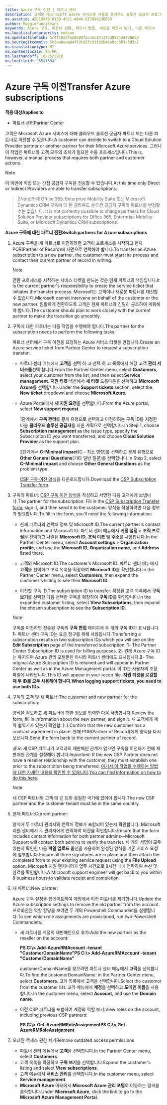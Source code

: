 ```yaml
---
title: Azure 구독 이전 | 파트너 센터
description: 고객은 Microsoft Azure 서비스에 사용할 클라우드 솔루션 공급자 프로그램의 파트너를 변경할 수 있습니다. 그러나 이 작업은 파트너와 고객 모두의 조치가 필요한 수동 프로세스입니다.
ms.assetid: 42D1D9AB-613D-4FC1-A846-EE769923E699
author: MaggiePucciEvans
keywords: Azure 구독, 파트너 전환, 파트너 변경, 새로운 파트너 받기, 다른 파트너
ms.localizationpriority: medium
ms.openlocfilehash: 5c4f1b5df62d800f2c3ac14137dd85743e928e90
ms.sourcegitcommit: 5c8ea8aaa94f79cd2fc031b2b40a0cc363c5d3c7
ms.translationtype: MT
ms.contentlocale: ko-KR
ms.lasthandoff: 10/25/2018
ms.locfileid: "5511394"
---
```

# <a name="transfer-azure-subscriptions"></a><span data-ttu-id="d0730-105">Azure 구독 이전</span><span class="sxs-lookup"><span data-stu-id="d0730-105">Transfer Azure subscriptions</span></span> 

**<span data-ttu-id="d0730-106">적용 대상</span><span class="sxs-lookup"><span data-stu-id="d0730-106">Applies to</span></span>**

-  <span data-ttu-id="d0730-107">파트너 센터</span><span class="sxs-lookup"><span data-stu-id="d0730-107">Partner Center</span></span>

<span data-ttu-id="d0730-108">고객은 Microsoft Azure 서비스에 대해 클라우드 솔루션 공급자 파트너 또는 다른 파트너로 이전할 수 있습니다.</span><span class="sxs-lookup"><span data-stu-id="d0730-108">A customer can decide to switch to a Cloud Solution Provider partner or another partner for their Microsoft Azure services.</span></span> <span data-ttu-id="d0730-109">그러나 이 작업은 파트너와 고객 모두의 조치가 필요한 수동 프로세스입니다.</span><span class="sxs-lookup"><span data-stu-id="d0730-109">This is, however, a manual process that requires both partner and customer actions.</span></span>

>[!Note]  
><span data-ttu-id="d0730-110">이 이번에 직접 또는 간접 공급자 구독을 전송할 수 있습니다.</span><span class="sxs-lookup"><span data-stu-id="d0730-110">At this time only Direct or Indirect Providers are able to transfer subscriptions.</span></span>

>[!Note]<span data-ttu-id="d0730-111">현재 Office 365, Enterprise Mobility Suite 또는 Microsoft Dynamics CRM 구독에 대 한 클라우드 솔루션 공급자 구독의 파트너를 변경할 수는 없습니다.</span><span class="sxs-lookup"><span data-stu-id="d0730-111"> It is not currently possible to change partners for Cloud Solution Provider subscriptions for Office 365, Enterprise Mobility Suite, or Microsoft Dynamics CRM subscriptions.</span></span>



**<span data-ttu-id="d0730-112">Azure 구독에 대한 파트너 전환</span><span class="sxs-lookup"><span data-stu-id="d0730-112">Switch partners for Azure subscriptions</span></span>**

1.  <span data-ttu-id="d0730-113">Azure 구독을 새 파트너로 이전하려면 고객이 프로세스를 시작하고 현재 POR(Partner of Record)에 서면으로 연락해야 합니다.</span><span class="sxs-lookup"><span data-stu-id="d0730-113">To transfer an Azure subscription to a new partner, the customer must start the process and contact their current partner of record in writing.</span></span> 

    >[!Note]
    ><span data-ttu-id="d0730-114">전환 프로세스를 시작하는 서비스 티켓을 만드는 것은 현재 파트너의 책임입니다.</span><span class="sxs-lookup"><span data-stu-id="d0730-114">It is the current partner's responsibility to create the service ticket that initiates the transfer process.</span></span> <span data-ttu-id="d0730-115">Microsoft는 고객이나 새로운 파트너를 대신할 수 없습니다.</span><span class="sxs-lookup"><span data-stu-id="d0730-115">Microsoft cannot intervene on behalf of the customer or the new partner.</span></span> <span data-ttu-id="d0730-116">원활하게 전환하도록 고객은 현재 파트너와 긴밀히 공조하여 계획해야 합니다.</span><span class="sxs-lookup"><span data-stu-id="d0730-116">The customer should plan to work closely with the current partner to make the transition go smoothly.</span></span>

2.  <span data-ttu-id="d0730-117">구독에 대한 파트너는 다음 작업을 수행해야 합니다.</span><span class="sxs-lookup"><span data-stu-id="d0730-117">The partner for the subscription needs to perform the following tasks:</span></span>

    <span data-ttu-id="d0730-118">파트너 센터에서 구독 이전을 요청하는 Azure 서비스 티켓을 만듭니다.</span><span class="sxs-lookup"><span data-stu-id="d0730-118">Create an Azure service ticket from Partner Center to request a subscription transfer:</span></span>

    -   <span data-ttu-id="d0730-119">파트너 센터 메뉴에서 **고객**을 선택 하 고 선택 하 고 목록에서 해당 고객 **관리 서비스를**선택 합니다.</span><span class="sxs-lookup"><span data-stu-id="d0730-119">From the Partner Center menu, select **Customers**, select your customer from the list, and then select **Service management**.</span></span> <span data-ttu-id="d0730-120">**지원 티켓** 섹션에서 **새 티켓** 드롭다운을 선택하고 **Microsoft Azure**를 선택합니다.</span><span class="sxs-lookup"><span data-stu-id="d0730-120">Under the **Support tickets** section, select the **New ticket** dropdown and choose **Microsoft Azure**.</span></span>

    -   <span data-ttu-id="d0730-121">Azure Portal에서 **새 지원 요청**을 선택합니다.</span><span class="sxs-lookup"><span data-stu-id="d0730-121">From the Azure portal, select **New support request**.</span></span>

        <span data-ttu-id="d0730-122">1단계에서 **구독 관리**를 문제 유형으로 선택하고 이전하려는 구독 ID를 지정한 다음 **클라우드 솔루션 공급자**를 지원 계획으로 선택합니다.</span><span class="sxs-lookup"><span data-stu-id="d0730-122">In Step 1, choose **Subscription management** as the issue type, specify the Subscription ID you want transferred, and choose **Cloud Solution Provider** as the support plan.</span></span>

        <span data-ttu-id="d0730-123">2단계에서 **C–Minimal impact**(C - 최소 영향)를 선택하고 문제 유형으로 **Other General Questions**(기타 일반 질문)를 선택합니다.</span><span class="sxs-lookup"><span data-stu-id="d0730-123">In Step 2, select **C–Minimal impact** and choose **Other General Questions** as the problem type.</span></span>

        <span data-ttu-id="d0730-124">[CSP 구독 이전 양식](https://assets.windowsphone.com/5222c408-e546-4e01-b72a-2ec7d4c43d57/CSP_Subscription_Transfer_Form_Azure_InvariantCulture_Default.zip)을 다운로드합니다.</span><span class="sxs-lookup"><span data-stu-id="d0730-124">Download the [CSP Subscription Transfer form](https://assets.windowsphone.com/5222c408-e546-4e01-b72a-2ec7d4c43d57/CSP_Subscription_Transfer_Form_Azure_InvariantCulture_Default.zip).</span></span>

3.  <span data-ttu-id="d0730-125">구독의 파트너: [CSP 구독 이전 양식](https://assets.windowsphone.com/5222c408-e546-4e01-b72a-2ec7d4c43d57/CSP_Subscription_Transfer_Form_Azure_InvariantCulture_Default.zip)을 작성하고 서명한 다음 고객에게 보냅니다.</span><span class="sxs-lookup"><span data-stu-id="d0730-125">The partner for the subscription: Fill in the [CSP Subscription Transfer form](https://assets.windowsphone.com/5222c408-e546-4e01-b72a-2ec7d4c43d57/CSP_Subscription_Transfer_Form_Azure_InvariantCulture_Default.zip), sign it, and then send it to the customer.</span></span> <span data-ttu-id="d0730-126">양식을 작성하려면 다음 정보가 필요합니다.</span><span class="sxs-lookup"><span data-stu-id="d0730-126">To fill in the form, you'll need the following information:</span></span>

    -   <span data-ttu-id="d0730-127">현재 파트너의 연락처 정보 및 Microsoft ID.</span><span class="sxs-lookup"><span data-stu-id="d0730-127">The current partner's contact information and Microsoft ID.</span></span> <span data-ttu-id="d0730-128">파트너 센터 메뉴에서 **계정 설정** &gt; **조직 프로필**을 선택하고 나열된 **Microsoft ID**, **조직 이름** 및 **주소**를 사용합니다.</span><span class="sxs-lookup"><span data-stu-id="d0730-128">In the Partner Center menu, select **Account settings** &gt; **Organization profile**, and use the **Microsoft ID**, **Organization name**, and **Address** listed there.</span></span>

    -   <span data-ttu-id="d0730-129">고객의 Microsoft ID.</span><span class="sxs-lookup"><span data-stu-id="d0730-129">The customer's Microsoft ID.</span></span> <span data-ttu-id="d0730-130">파트너 센터 메뉴에서 **고객**을 선택하고 고객 목록을 확장하여 **Microsoft ID**를 확인합니다.</span><span class="sxs-lookup"><span data-stu-id="d0730-130">In the Partner Center menu, select **Customers**, then expand the customer's listing to see their **Microsoft ID**.</span></span>

    -   <span data-ttu-id="d0730-131">이전할 구독 ID.</span><span class="sxs-lookup"><span data-stu-id="d0730-131">The subscription ID to transfer.</span></span> <span data-ttu-id="d0730-132">확장된 고객 목록에서 **구독 보기**를 선택한 다음 선택한 구독을 확장하여 **구독 ID**를 확인합니다.</span><span class="sxs-lookup"><span data-stu-id="d0730-132">In the expanded customer listing, select **View Subscriptions**, then expand the chosen subscription to see the **Subscription ID**.</span></span>

     >[!Note]
     ><span data-ttu-id="d0730-133">구독을 이전하면 전송된 구독의 **구독 편집** 페이지에 두 개의 구독 ID가 표시됩니다. **1**- 파트너 센터 구독 ID는 요금 청구를 위해 사용됩니다.</span><span class="sxs-lookup"><span data-stu-id="d0730-133">Transferring a subscription results in two subscription IDs which you will see on the **Edit Subscription** page of the transferred subscription: **1**- The Partner Center Subscription ID is used for billing purposes.</span></span> 
    <span data-ttu-id="d0730-134">**2**- 원래 Azure 구독 ID는 유지되며 Azure 관리 포털뿐만 아니라 파트너 센터에도 표시됩니다.</span><span class="sxs-lookup"><span data-stu-id="d0730-134">**2**-  The original Azure Subscription ID is retained and will appear in Partner Center as well as in the Azure Management portal.</span></span> <span data-ttu-id="d0730-135">이 ID는 사용자의 조정 파일에 나타납니다.</span><span class="sxs-lookup"><span data-stu-id="d0730-135">This ID will appear in your recon file.</span></span>  **<span data-ttu-id="d0730-136">지원 티켓을 로깅할 때 두 ID를 모두 사용해야 합니다.</span><span class="sxs-lookup"><span data-stu-id="d0730-136">When logging support tickets, you need to use both IDs.</span></span>**

4.  <span data-ttu-id="d0730-137">구독의 고객 및 새 파트너:</span><span class="sxs-lookup"><span data-stu-id="d0730-137">The customer and new partner for the subscription:</span></span>

    <span data-ttu-id="d0730-138">양식을 검토하고 새 파트너에 대한 정보를 입력한 다음 서명합니다.</span><span class="sxs-lookup"><span data-stu-id="d0730-138">Review the form, fill in information about the new partner, and sign it.</span></span> <span data-ttu-id="d0730-139">새 고객에게 계약 협약서가 있는지 확인합니다.</span><span class="sxs-lookup"><span data-stu-id="d0730-139">Confirm that the new customer has a contract agreement in place.</span></span> <span data-ttu-id="d0730-140">현재 POR(Partner of Record)에게 양식을 다시 보냅니다.</span><span class="sxs-lookup"><span data-stu-id="d0730-140">Send the form back to the current partner of record.</span></span>

    <span data-ttu-id="d0730-141">*중요*: 새 CSP 파트너가 고객과의 재판매인 관계가 없으면 구독을 이전하기 전에 재판매인 관계를 설정해야 합니다.</span><span class="sxs-lookup"><span data-stu-id="d0730-141">*Important*: If the new CSP Partner does not have a reseller relationship with the customer, they must establish one prior to the subscription being transferred.</span></span> <span data-ttu-id="d0730-142">[여기서 이 작업을 수행하는 방법에 대한 자세한 내용을 확인할 수 있습니다](request-a-relationship-with-a-customer.md).</span><span class="sxs-lookup"><span data-stu-id="d0730-142">[You can find information on how to do this here](request-a-relationship-with-a-customer.md).</span></span>

    >[!Note]
    ><span data-ttu-id="d0730-143">새 CSP 파트너와 고객 테 넌 트와 동일한 국가에 있어야 합니다.</span><span class="sxs-lookup"><span data-stu-id="d0730-143">The new CSP partner and the customer tenant must be in the same country.</span></span> 

5.  <span data-ttu-id="d0730-144">현재 파트너:</span><span class="sxs-lookup"><span data-stu-id="d0730-144">Current partner:</span></span>

    <span data-ttu-id="d0730-145">양식에 두 파트너 관리자의 연락처 정보가 포함되어 있는지 확인합니다. Microsoft 지원 센터에서 두 관리자에게 연락하여 이전을 확인합니다.</span><span class="sxs-lookup"><span data-stu-id="d0730-145">Ensure that the form includes contact information for both partner admins—Microsoft Support will contact both admins to verify the transfer.</span></span> <span data-ttu-id="d0730-146">세 개의 서명이 모두 있는지 확인한 다음 **파일 업로드** 옵션을 사용하여 완성된 양식을 기존 서비스 요청에 첨부합니다.</span><span class="sxs-lookup"><span data-stu-id="d0730-146">Ensure all three signatures are in place and then attach the completed form to your existing service request using the **File Upload** option.</span></span> <span data-ttu-id="d0730-147">Microsoft 지원 엔지니어가 업무 시간으로 8시간 내에 연락하여 수신 및 완료를 확인합니다.</span><span class="sxs-lookup"><span data-stu-id="d0730-147">A Microsoft support engineer will get back to you within 8 business hours to validate receipt and completion.</span></span>

6.  <span data-ttu-id="d0730-148">새 파트너:</span><span class="sxs-lookup"><span data-stu-id="d0730-148">New partner:</span></span>

    <span data-ttu-id="d0730-149">Azure 구독 설정을 업데이트하여 계정에서 이전 파트너를 제거합니다.</span><span class="sxs-lookup"><span data-stu-id="d0730-149">Update the Azure subscription settings to remove the old partner from the account.</span></span> <span data-ttu-id="d0730-150">프로비전된 역할 할당을 보려면 두 개의 Powershell Commandlet을 실행합니다.</span><span class="sxs-lookup"><span data-stu-id="d0730-150">To see which role assignments are provisioned, run two Powershell Commandlets.</span></span>

    -   <span data-ttu-id="d0730-151">새 파트너를 계정의 재판매인으로 추가:</span><span class="sxs-lookup"><span data-stu-id="d0730-151">Add the new partner as the reseller on the account:</span></span>

        **<span data-ttu-id="d0730-152">PS C:\\&gt; Add-AzureRMAccount -tenant "CustomerDomainName"</span><span class="sxs-lookup"><span data-stu-id="d0730-152">PS C:\\&gt; Add-AzureRMAccount -tenant "CustomerDomainName"</span></span>**

        <span data-ttu-id="d0730-153">customerDomainName을 찾으려면 파트너 센터 메뉴에서 **고객**을 선택합니다.</span><span class="sxs-lookup"><span data-stu-id="d0730-153">To find the customerDomainName: in the Partner Center menu, select **Customers**.</span></span> <span data-ttu-id="d0730-154">고객 목록에서 고객을 선택합니다.</span><span class="sxs-lookup"><span data-stu-id="d0730-154">Select the customer from the customer list.</span></span> <span data-ttu-id="d0730-155">고객 메뉴에서 **계정**을 선택하고 **도메인 이름**을 사용합니다.</span><span class="sxs-lookup"><span data-stu-id="d0730-155">In the customer menu, select **Account**, and use the **Domain name**.</span></span>

    -   <span data-ttu-id="d0730-156">이전 CSP 파트너를 포함하여 계정의 역할 보기:</span><span class="sxs-lookup"><span data-stu-id="d0730-156">View roles on the account, including previous CSP partners:</span></span>

        **<span data-ttu-id="d0730-157">PS C:\\&gt; Get-AzureRMRoleAssignment</span><span class="sxs-lookup"><span data-stu-id="d0730-157">PS C:\\&gt; Get-AzureRMRoleAssignment</span></span>**

7. <span data-ttu-id="d0730-158">오래된 액세스 권한 제거</span><span class="sxs-lookup"><span data-stu-id="d0730-158">Remove outdated access permissions</span></span>

    -  <span data-ttu-id="d0730-159">파트너 센터 메뉴에서 **고객**을 선택합니다.</span><span class="sxs-lookup"><span data-stu-id="d0730-159">In the Partner Center menu, select **Customers**.</span></span> 
    -  <span data-ttu-id="d0730-160">고객 목록을 확장하고 **구독 보기**를 선택합니다.</span><span class="sxs-lookup"><span data-stu-id="d0730-160">Expand the customer's listing and select **View subscriptions**.</span></span> 
    -  <span data-ttu-id="d0730-161">고객 메뉴에서 **서비스 관리**를 선택합니다.</span><span class="sxs-lookup"><span data-stu-id="d0730-161">In the customer menu, select **Service management**.</span></span> 
    -  <span data-ttu-id="d0730-162">**Microsoft Azure** 아래에서 **Microsoft Azure 관리 포털**로 이동하는 링크를 클릭합니다.</span><span class="sxs-lookup"><span data-stu-id="d0730-162">Under **Microsoft Azure**, click the link to go to the **Microsoft Azure Management Portal**.</span></span>

 

 



